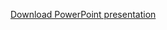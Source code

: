 [Download PowerPoint presentation](https://www.icloud.com/attachment/?u=https%3A%2F%2Fcvws.icloud-content.com%2FB%2FAf9Bkr0HHMiH3HF0S52pZxeKwOP0AScOBJkCRWmkJJg2EOyVQ5IlbUm2%2F%24%7Bf%7D%3Fo%3DAj90eM1yT7xht-GI5CFEH15IkMOJk4N5Ae_oHAuwwD_R%26v%3D1%26x%3D3%26a%3DCAogr8q0L_b9quds7jXyebpPq7W53Gngwiu167R0mkiyW48SeBD0v-HT4TEY9M_cp-sxIgEAKgkC6AMA_3PDnnRSBIrA4_RaBCVtSbZqJikm2a9MnX2qXzDVVGDvXj_v5eERSdFUBpyI1igXX32dHDiP3nmYciZ8v01nXSgqY_wGfBoI-jkxn8y4bFmN6TFHnz61rLoek4ZBgShuOw%26e%3D1712433080%26fl%3D%26r%3D08896FCB-21CF-4C00-91E8-712E8CEDF09B-1%26k%3D%24%7Buk%7D%26ckc%3Dcom.apple.largeattachment%26ckz%3D5D0E9810-122B-4DEF-9E89-FDD832F01857%26p%3D113%26s%3DpyWDmI3n_NOtwd8u_iMsVF3Om0Y&uk=YxMpdqweRuMNWzuIx5wYGg&f=מצגת%20סופית.pptx&sz=128867847)
